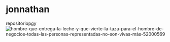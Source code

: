 # jonnathan
repositoriopgy
![hombre-que-entrega-la-leche-y-que-vierte-la-taza-para-el-hombre-de-negocios-todas-las-personas-representadas-no-son-vivas-más-52000569](https://github.com/lecherodios/jonnathan/assets/131691158/b9296732-cb85-48ad-aa84-bc2a2a5dc9e4)
